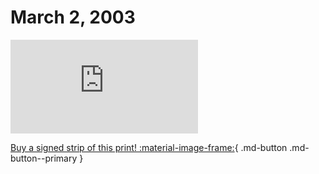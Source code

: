 # March 2, 2003

![](https://www.achewood.com/comic.php?date=03022003)

[Buy a signed strip of this print! :material-image-frame:](https://achewood-holiday-pop-up.myshopify.com/products/strip#03022003){ .md-button .md-button--primary }

